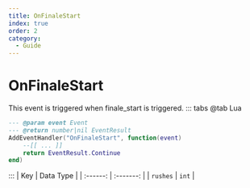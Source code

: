 ```yaml
---
title: OnFinaleStart
index: true
order: 2
category:
  - Guide
---
```


# OnFinaleStart
This event is triggered when finale_start is triggered.
::: tabs
@tab Lua
```lua
--- @param event Event
--- @return number|nil EventResult
AddEventHandler("OnFinaleStart", function(event)
    --[[ ... ]]
    return EventResult.Continue
end)
```

:::
|    Key   | Data Type |
| :------: | :-------: |
| `rushes` |   `int`   |